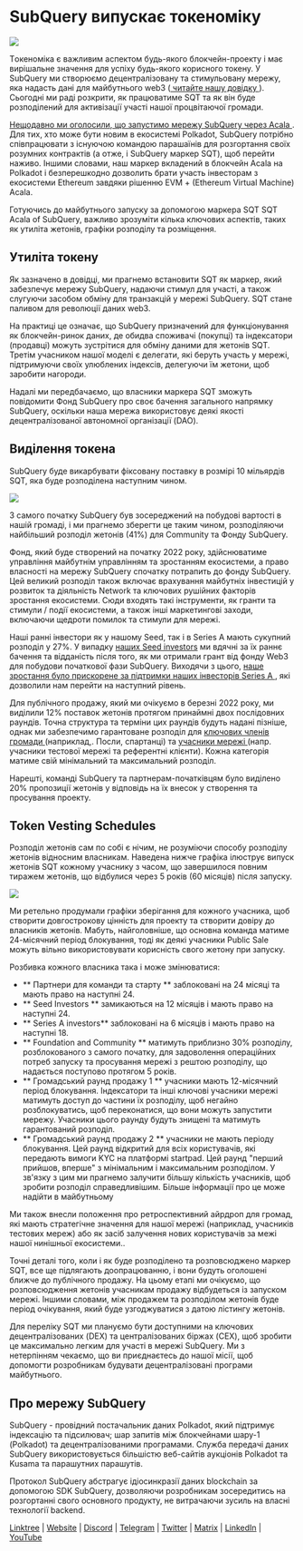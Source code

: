 # SubQuery випускає токеноміку

![](https://miro.medium.com/max/1400/1*e42FM0TsNgOM3VacoctOzQ.png)

Tокеномікa є важливим аспектом будь-якого блокчейн-проекту і має вирішальне значення для успіху будь-якого корисного токену. У SubQuery ми створюємо децентралізовану та стимульовану мережу, яка надасть дані для майбутнього web3 ([ читайте нашу довідку ](https://static.subquery.network/whitepaper.pdf)). Сьогодні ми раді розкрити, як працюватиме SQT та як він буде розподілений для активізації участі нашої процвітаючої громади.

[ Нещодавно ми оголосили, що запустимо мережу SubQuery через Acala ](https://subquery.medium.com/the-subquery-network-to-launch-on-acala-decentralising-polkadots-leading-data-indexing-service-8203d686128e). Для тих, хто може бути новим в екосистемі Polkadot, SubQuery потрібно співпрацювати з існуючою командою парашаїнів для розгортання своїх розумних контрактів (а отже, і SubQuery маркер SQT), щоб перейти наживо. Іншими словами, наш маркер вкладений в блокчейн Acala на Polkadot і безперешкодно дозволить брати участь інвесторам з екосистеми Ethereum завдяки рішенню EVM + (Ethereum Virtual Machine) Acala.

Готуючись до майбутнього запуску за допомогою маркера SQT SQT Acala of SubQuery, важливо зрозуміти кілька ключових аспектів, таких як утиліта жетонів, графіки розподілу та розміщення.

## Утиліта токену

Як зазначено в довідці, ми прагнемо встановити SQT як маркер, який забезпечує мережу SubQuery, надаючи стимул для участі, а також слугуючи засобом обміну для транзакцій у мережі SubQuery. SQT стане паливом для революції даних web3.

На практиці це означає, що SubQuery призначений для функціонування як блокчейн-ринок даних, де обидва споживачі (покупці) та індексатори (продавці) можуть зустрітися для обміну даними для жетонів SQT. Третім учасником нашої моделі є делегати, які беруть участь у мережі, підтримуючи своїх улюблених індексів, делегуючи їм жетони, щоб заробити нагороди.

Надалі ми передбачаємо, що власники маркера SQT зможуть повідомити Фонд SubQuery про своє бачення загального напрямку SubQuery, оскільки наша мережа використовує деякі якості децентралізованої автономної організації (DAO).

## Виділення токена

SubQuery буде викарбувати фіксовану поставку в розмірі 10 мільярдів SQT, яка буде розподілена наступним чином.

![](https://miro.medium.com/max/1400/0*eG2TM3J0NZDaT14m)

З самого початку SubQuery був зосереджений на побудові вартості в нашій громаді, і ми прагнемо зберегти це таким чином, розподіляючи найбільший розподіл жетонів (41%) для Community та Фонду SubQuery.

Фонд, який буде створений на початку 2022 року, здійснюватиме управління майбутнім управлінням та зростанням екосистеми, а право власності на мережу SubQuery спочатку потрапить до фонду SubQuery. Цей великий розподіл також включає врахування майбутніх інвестицій у розвиток та діяльність Network та ключових рушійних факторів зростання екосистеми. Сюди входять такі інструменти, як гранти та стимули / події екосистеми, а також інші маркетингові заходи, включаючи щедроти помилок та стимули для мережі.

Наші ранні інвестори як у нашому Seed, так і в Series А мають сукупний розподіл у 27%. У випадку [ наших Seed investors](https://subquery.medium.com/subquery-raises-1-8m-seed-round-for-future-expansion-3348c1f2a931) ми вдячні за їх раннє бачення та відданість після того, як ми отримали грант від фонду Web3 </a> для побудови початкової фази SubQuery. Виходячи з цього, [ наше зростання було прискорене за підтримки наших інвесторів Series A ](https://subquery.medium.com/series-a-1abed6c1c2af), які дозволили нам перейти на наступний рівень.

Для публічного продажу, який ми очікуємо в березні 2022 року, ми виділили 12% поставок жетонів протягом принаймні двох послідовних раундів. Точна структура та терміни цих раундів будуть надані пізніше, однак ми забезпечимо гарантоване розподіл для [ ключових членів громади ](https://subquery.medium.com/introducing-the-subquery-ambassador-program-aa82613ab804) (наприклад,. Посли, спартанці) та [ учасники мережі ](https://subquery.medium.com/subquery-extends-invitation-to-indexing-community-348fb2f589e1) (напр. учасники тестової мережі та референтні клієнти). Кожна категорія матиме свій мінімальний та максимальний розподіл.

Нарешті, команді SubQuery та партнерам-початківцям було виділено 20% пропозиції жетонів у відповідь на їх внесок у створення та просування проекту.

## Token Vesting Schedules

Розподіл жетонів сам по собі є нічим, не розуміючи способу розподілу жетонів відносним власникам. Наведена нижче графіка ілюструє випуск жетонів SQT кожному учаснику з часом, що завершилося повним тиражем жетонів, що відбулися через 5 років (60 місяців) після запуску.

![](https://miro.medium.com/max/1400/0*mfIBkH4SjFZgGuIq)

Ми ретельно продумали графіки зберігання для кожного учасника, щоб створити довгострокову цінність для проекту та створити довіру до власників жетонів. Мабуть, найголовніше, що основна команда матиме 24-місячний період блокування, тоді як деякі учасники Public Sale можуть вільно використовувати корисність свого жетону при запуску.

Розбивка кожного власника така і може змінюватися:

-  ** Партнери для команди та старту ** заблоковані на 24 місяці та мають право на наступні 24.
-  ** Seed Investors ** замикаються на 12 місяців і мають право на наступні 24.
-  ** Series A investors** заблоковані на 6 місяців і мають право на наступні 18.
-  ** Foundation and Community ** матимуть приблизно 30% розподілу, розблокованого з самого початку, для задоволення операційних потреб запуску та просування мережі з рештою розподілу, що надається поступово протягом 5 років.
-  ** Громадський раунд продажу 1 ** учасники мають 12-місячний період блокування. Індексатори та інші ключові учасники мережі матимуть доступ до частини їх розподілу, щоб негайно розблокуватись, щоб переконатися, що вони можуть запустити мережу. Учасники цього раунду будуть знищені та матимуть гарантований розподіл.
-  ** Громадський раунд продажу 2 ** учасники не мають періоду блокування. Цей раунд відкритий для всіх користувачів, які передають вимоги KYC на платформі startpad. Цей раунд "перший прийшов, вперше" з мінімальним і максимальним розподілом. У зв'язку з цим ми прагнемо залучити більшу кількість учасників, щоб зробити розподіл справедливішим. Більше інформації про це може надійти в майбутньому

Ми також внесли положення про ретроспективний айрдроп для громад, які мають стратегічне значення для нашої мережі (наприклад, учасників тестових мереж) або як засіб залучення нових користувачів за межі нашої нинішньої екосистеми..

Точні деталі того, коли і як буде розподілено та розповсюджено маркер SQT, все ще підлягають доопрацюванню, і вони будуть оголошені ближче до публічного продажу. На цьому етапі ми очікуємо, що розповсюдження жетонів учасникам продажу відбудеться із запуском мережі. Іншими словами, між продажем та розподілом жетонів буде період очікування, який буде узгоджуватися з датою лістингу жетонів.

Для переліку SQT ми плануємо бути доступними на ключових децентралізованих (DEX) та централізованих біржах (CEX), щоб зробити це максимально легким для участі в мережі SubQuery. Ми з нетерпінням чекаємо, що ви приєднаєтесь до нашої місії, щоб допомогти розробникам будувати децентралізовані програми майбутнього.

## Про мережу SubQuery

SubQuery - провідний постачальник даних Polkadot, який підтримує індексацію та підсилювач; шар запитів між блокчейнами шару-1 (Polkadot) та децентралізованими програмами. Служба передачі даних SubQuery використовується більшістю веб-сайтів аукціонів Polkadot та Kusama та парашутних парашутів.

Протокол SubQuery абстрагує ідіосинкразії даних blockchain за допомогою SDK SubQuery, дозволяючи розробникам зосередитись на розгортанні свого основного продукту, не витрачаючи зусиль на власні технології backend.

​​​​[Linktree](https://linktr.ee/subquerynetwork) | [Website](https://subquery.network/) | [Discord](https://discord.com/invite/78zg8aBSMG) | [Telegram](https://t.me/subquerynetwork) | [Twitter](https://twitter.com/subquerynetwork) | [Matrix](https://matrix.to/#/#subquery:matrix.org) | [LinkedIn](https://www.linkedin.com/company/subquery) | [YouTube](https://www.youtube.com/channel/UCi1a6NUUjegcLHDFLr7CqLw)
